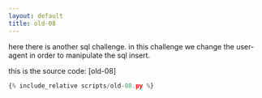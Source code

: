 ```yaml
---
layout: default
title: old-08
---
```




here there is another sql challenge.
in this challenge we change the user-agent in order to manipulate the sql insert.

this is the source code: [old-08]
```py
{% include_relative scripts/old-08.py %}
```

